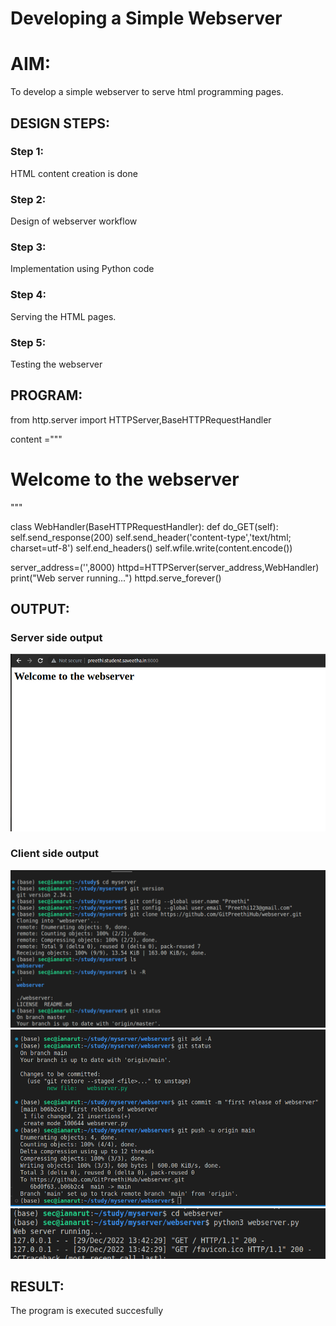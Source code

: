 # Developing a Simple Webserver

# AIM:

To develop a simple webserver to serve html programming pages.

## DESIGN STEPS:

### Step 1:

HTML content creation is done

### Step 2:

Design of webserver workflow

### Step 3:

Implementation using Python code

### Step 4:

Serving the HTML pages.

### Step 5:

Testing the webserver

## PROGRAM:
   from http.server import HTTPServer,BaseHTTPRequestHandler

content ="""
<html>
<body>
<h1>Welcome to the webserver </h1>
</body>
</html>
"""

class WebHandler(BaseHTTPRequestHandler):
    def do_GET(self):
        self.send_response(200)
        self.send_header('content-type','text/html; charset=utf-8')
        self.end_headers()
        self.wfile.write(content.encode())
    
server_address=('',8000)
httpd=HTTPServer(server_address,WebHandler)
print("Web server running...")
httpd.serve_forever()   

## OUTPUT:
  ### Server side output
![Server side output](./images/ServerSide.png)
  
 ### Client side output
![Server side output](./images/output.png)
![Server side output](./images/output1.png)
![Server side output](./images/output2.png)

## RESULT:
The program is executed succesfully
